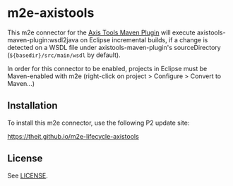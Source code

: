 # m2e-axistools

This m2e connector for the [Axis Tools Maven Plugin](https://www.mojohaus.org/axistools-maven-plugin/)
will execute axistools-maven-plugin:wsdl2java on Eclipse incremental builds,
if a change is detected on a WSDL file under axistools-maven-plugin's
sourceDirectory (`${basedir}/src/main/wsdl` by default).

In order for this connector to be enabled, projects in Eclipse must be
Maven-enabled with m2e (right-click on project > Configure > Convert to Maven...)


## Installation

To install this m2e connector, use the following P2 update site:

https://theit.github.io/m2e-lifecycle-axistools


## License

See [LICENSE](https://github.com/theit/m2e-lifecycle-axistools/blob/master/LICENSE-2.0.txt).
